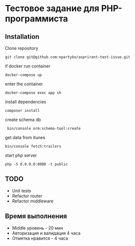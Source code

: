 Тестовое задание для PHP-программиста
=====================================

Installation
--------------

Clone repository

```
git clone git@github.com:npartyko/asprirant-test-issue.git
```

if docker
run container 

    docker-compose up

enter the container

    docker-compose exec app sh
    
install dependencies

    composer install
    
create schema db

     bin/console orm:schema-tool:create
     
get data from itunes

    bin/console fetch:trailers 

start php server

    php -S 0.0.0.0:8080 -t public


TODO
--------------
    
* Unit tests
* Refactor router
* Refactor middleware

Время выполнения
--------------

* Middle уровень - 20 мин
* Авторизация и валидация 4 часа
* Отметка нравится - 4 часа